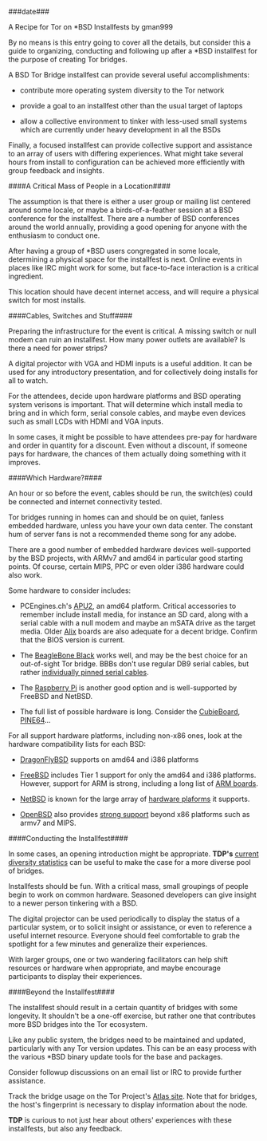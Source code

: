 ###date###

<a id="installfest-recipe">A Recipe for Tor on *BSD Installfests</a> by gman999

By no means is this entry going to cover all the details, but consider this a guide to organizing, conducting and following up after a *BSD installfest for the purpose of creating Tor bridges.

A BSD Tor Bridge installfest can provide several useful accomplishments:

* contribute more operating system diversity to the Tor network

* provide a goal to an installfest other than the usual target of laptops

* allow a collective environment to tinker with less-used small systems which are currently under heavy development in all the BSDs

Finally, a focused installfest can provide collective support and assistance to an array of users with differing experiences. What might take several hours from install to configuration can be achieved more efficiently with group feedback and insights.

####A Critical Mass of People in a Location####

The assumption is that there is either a user group or mailing list centered around some locale, or maybe a birds-of-a-feather session at a BSD conference for the installfest. There are a number of BSD conferences around the world annually, providing a good opening for anyone with the enthusiasm to conduct one.

After having a group of *BSD users congregated in some locale, determining a physical space for the installfest is next. Online events in places like IRC might work for some, but face-to-face interaction is a critical ingredient.

This location should have decent internet access, and will require a physical switch for most installs.

####Cables, Switches and Stuff####

Preparing the infrastructure for the event is critical. A missing switch or null modem can ruin an installfest. How many power outlets are available? Is there a need for power strips?

A digital projector with VGA and HDMI inputs is a useful addition. It can be used for any introductory presentation, and for collectively doing installs for all to watch.

For the attendees, decide upon hardware platforms and BSD operating system verisons is important. That will determine which install media to bring and in which form, serial console cables, and maybe even devices such as small LCDs with HDMI and VGA inputs.

In some cases, it might be possible to have attendees pre-pay for hardware and order in quantity for a discount. Even without a discount, if someone pays for hardware, the chances of them actually doing something with it improves.

####Which Hardware?####

An hour or so before the event, cables should be run, the switch(es) could be connected and internet connectivity tested.

Tor bridges running in homes can and should be on quiet, fanless embedded hardware, unless you have your own data center. The constant hum of server fans is not a recommended theme song for any adobe.

There are a good number of embedded hardware devices well-supported by the BSD projects, with ARMv7 and amd64 in particular good starting points. Of course, certain MIPS, PPC or even older i386 hardware could also work.

Some hardware to consider includes:

* PCEngines.ch's [APU2](http://pcengines.ch/apu2.htm), an amd64 platform. Critical accessories to remember include install media, for instance an SD card, along with a serial cable with a null modem and maybe an mSATA drive as the target media. Older [Alix](http://pcengines.ch/alix.htm) boards are also adequate for a decent bridge. Confirm that the BIOS version is current.

* The [BeagleBone Black](https://beagleboard.org/black) works well, and may be the best choice for an out-of-sight Tor bridge. BBBs don't use regular DB9 serial cables, but rather [individually pinned serial cables](https://www.adafruit.com/product/954).

* The [Raspberry Pi](https://www.raspberrypi.org/) is another good option and is well-supported by FreeBSD and NetBSD.

* The full list of possible hardware is long. Consider the [CubieBoard](http://cubieboard.org/), [PINE64](https://www.pine64.org/)...

For all support hardware platforms, including non-x86 ones, look at the hardware compatibility lists for each BSD:

* [DragonFlyBSD](https://www.dragonflybsd.org/) supports on amd64 and i386 platforms

* [FreeBSD](https://www.freebsd.org/) includes Tier 1 support for only the amd64 and i386 platforms. However, support for ARM is strong, including a long list of [ARM boards](https://www.freebsd.org/platforms/arm.html#hw).

* [NetBSD](https://netbsd.org/) is known for the large array of [hardware plaforms](https://netbsd.org/about/features.html#multi-platform) it supports.

* [OpenBSD](https://www.openbsd.org/) also provides [strong support](https://www.openbsd.org/plat.html) beyond x86 platforms such as armv7 and MIPS.

####Conducting the Installfest####

In some cases, an opening introduction might be appropriate. __TDP's__ [current diversity statistics](http://torbsd.github.io/oostats.html) can be useful to make the case for a more diverse pool of bridges.

Installfests should be fun. With a critical mass, small groupings of people begin to work on common hardware. Seasoned developers can give insight to a newer person tinkering with a BSD.

The digital projector can be used periodically to display the status of a particular system, or to solicit insight or assistance, or even to reference a useful internet resource. Everyone should feel comfortable to grab the spotlight for a few minutes and generalize their experiences.

With larger groups, one or two wandering facilitators can help shift resources or hardware when appropriate, and maybe encourage participants to display their experiences.

####Beyond the Installfest####

The installfest should result in a certain quantity of bridges with some longevity. It shouldn't be a one-off exercise, but rather one that contributes more BSD bridges into the Tor ecosystem.

Like any public system, the bridges need to be maintained and updated, particularly with any Tor version updates. This can be an easy process with the various *BSD binary update tools for the base and packages.

Consider followup discussions on an email list or IRC to provide further assistance.

Track the bridge usage on the Tor Project's [Atlas site](https://atlas.torproject.org/). Note that for bridges, the host's fingerprint is necessary to display information about the node.

__TDP__ is curious to not just hear about others' experiences with these installfests, but also any feedback.
